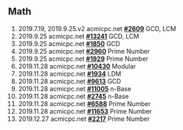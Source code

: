## Math

1. 2019.7.19, 2019.9.25.v2 acmicpc.net [**#2609**](https://www.acmicpc.net/problem/2609) GCD, LCM
2. 2019.9.25 acmicpc.net [**#13241**](https://www.acmicpc.net/problem/13241) GCD, LCM
3. 2019.9.25 acmicpc.net [**#1850**](https://www.acmicpc.net/problem/1850) GCD
4. 2019.9.25 acmicpc.net [**#2960**](https://www.acmicpc.net/problem/2960) Prime Number
5. 2019.9.25 acmicpc.net [**#1929**](https://www.acmicpc.net/problem/1929) Prime Number
6. 2019.11.28 acmicpc.net [**#10430**](https://www.acmicpc.net/problem/10430) Modular
7. 2019.11.28 acmicpc.net [**#1934**](https://www.acmicpc.net/problem/1934) LDM
8. 2019.11.28 acmicpc.net [**#9613**](https://www.acmicpc.net/problem/9613) GCD
9. 2019.11.28 acmicpc.net [**#11005**](https://www.acmicpc.net/problem/11005) n-Base
10. 2019.11.28 acmicpc.net [**#2745**](https://www.acmicpc.net/problem/2745) n-Base
11. 2019.11.28 acmicpc.net [**#6588**](https://www.acmicpc.net/problem/6588) Prime Number
12. 2019.11.28 acmicpc.net [**#11653**](https://www.acmicpc.net/problem/6588) Prime Number
13. 2019.12.27 acmicpc.net [**#2217**](https://www.acmicpc.net/problem/2217) Prime Number


